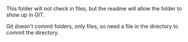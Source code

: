 This folder will not check in files, but the readme will allow the folder to show up in GIT.

Git doesn't commit folders, only files, so need a file in the directory to commit the directory.